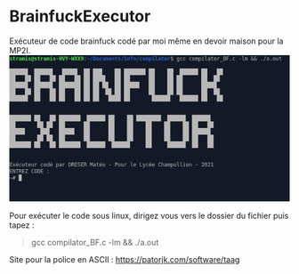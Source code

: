 # BrainfuckExecutor

Exécuteur de code brainfuck codé par moi même en devoir maison pour la MP2I.
![alt text](https://github.com/Debrinn/brainfuckExecutor/blob/main/Screenshot_2021-12-27_21-55-03.png)

Pour exécuter le code sous linux, dirigez vous vers le dossier du fichier puis tapez :
> gcc compilator_BF.c -lm && ./a.out


Site pour la police en ASCII : https://patorjk.com/software/taag
